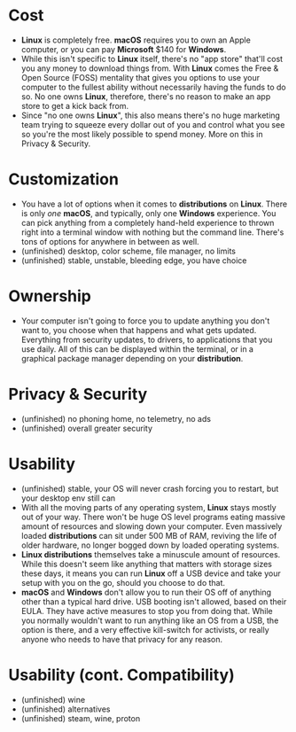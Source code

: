 # Cost
-  **Linux** is completely free. **macOS** requires you to own an Apple computer, or you can pay **Microsoft** $140 for **Windows**. 
-  While this isn't specific to **Linux** itself, there's no "app store" that'll cost you any money to download things from. With **Linux** comes the Free & Open Source (FOSS) mentality that gives you options to use your computer to the fullest ability without necessarily having the funds to do so. No one owns **Linux**, therefore, there's no reason to make an app store to get a kick back from. 
-  Since "no one owns **Linux**", this also means there's no huge marketing team trying to squeeze every dollar out of you and control what you see so you're the most likely possible to spend money. More on this in Privacy & Security.

# Customization
- You have a lot of options when it comes to **distributions** on **Linux**. There is only *one* **macOS**, and typically, only one **Windows** experience. You can pick anything from a completely hand-held experience to thrown right into a terminal window with nothing but the command line. There's tons of options for anywhere in between as well.
- (unfinished) desktop, color scheme, file manager, no limits
- (unfinished) stable, unstable, bleeding edge, you have choice

# Ownership
- Your computer isn't going to force you to update anything you don't want to, you choose when that happens and what gets updated. Everything from security updates, to drivers, to applications that you use daily. All of this can be displayed within the terminal, or in a graphical package manager depending on your **distribution**. 

# Privacy & Security
- (unfinished) no phoning home, no telemetry, no ads
- (unfinished) overall greater security 

# Usability 
- (unfinished) stable, your OS will never crash forcing you to restart, but your desktop env still can
- With all the moving parts of any operating system, **Linux** stays mostly out of your way. There won't be huge OS level programs eating massive amount of resources and slowing down your computer. Even massively loaded **distributions** can sit under 500 MB of RAM, reviving the life of older hardware, no longer bogged down by loaded operating systems. 
- **Linux distributions** themselves take a minuscule amount of resources. While this doesn't seem like anything that matters with storage sizes these days, it means you can run **Linux** off a USB device and take your setup with you on the go, should you choose to do that. 
- **macOS** and **Windows** don't allow you to run their OS off of anything other than a typical hard drive. USB booting isn't allowed, based on their EULA. They have active measures to stop you from doing that. While you normally wouldn't want to run anything like an OS from a USB, the option is there, and a very effective kill-switch for activists, or really anyone who needs to have that privacy for any reason. 

# Usability (cont. Compatibility)
- (unfinished) wine
- (unfinished) alternatives
- (unfinished) steam, wine, proton